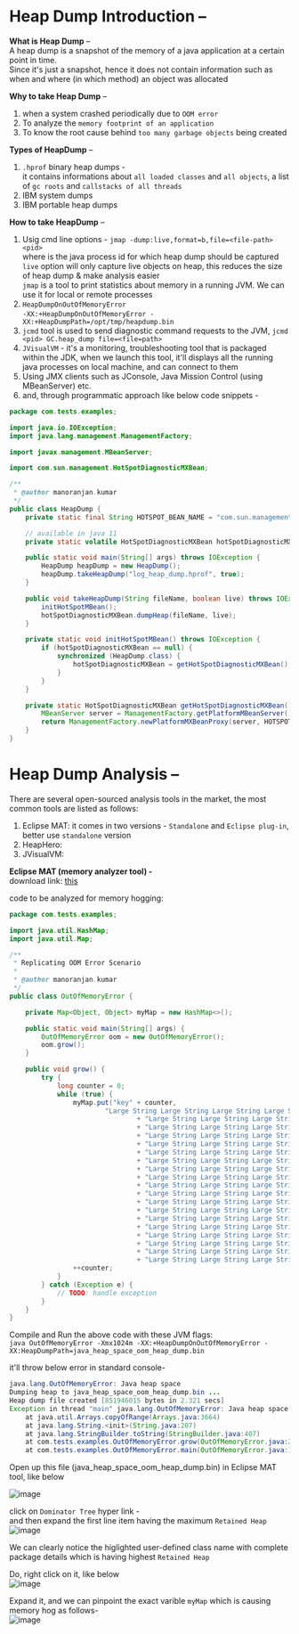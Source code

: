 # Heap Dump Introduction – 

**What is Heap Dump** –  
A heap dump is a snapshot of the memory of a java application at a certain point in time.  
Since it's just a snapshot, hence it does not contain information such as when and where (in which method) an object was allocated  

**Why to take Heap Dump** –  
1. when a system crashed periodically due to `OOM error`
2. To analyze the `memory footprint of an application`
3. To know the root cause behind `too many garbage objects` being created

**Types of HeapDump** –  
1. `.hprof` binary heap dumps -  
  it contains informations about `all loaded classes` and `all objects`, a list of `gc roots` and `callstacks of all threads`  
2. IBM system dumps 
3. IBM portable heap dumps

**How to take HeapDump** –  
1. Usig cmd line options - 
  `jmap -dump:live,format=b,file=<file-path> <pid>`  
  where <pid> is the java process id for which heap dump should be captured  
  `live` option will only capture live objects on heap, this reduces the size of heap dump & make analysis easier  
  `jmap` is a tool to print statistics about memory in a running JVM. We can use it for local or remote processes 
2. `HeapDumpOnOutOfMemoryError`  
  `-XX:+HeapDumpOnOutOfMemoryError -XX:+HeapDumpPath=/opt/tmp/heapdump.bin`  
3. `jcmd` tool is used to send diagnostic command requests to the JVM, 
  `jcmd <pid> GC.heap_dump file=<file=path>` 
4. `JVisualVM` - it's a monitoring, troubleshooting tool that is packaged within the JDK, 
  when we launch this tool, it'll displays all the running java processes on local machine, and can connect to them 
5. Using JMX clients such as JConsole, Java Mission Control (using MBeanServer) etc.
6. and, through programmatic approach like below code snippets - 
```java
package com.tests.examples;

import java.io.IOException;
import java.lang.management.ManagementFactory;

import javax.management.MBeanServer;

import com.sun.management.HotSpotDiagnosticMXBean;

/**
 * @author manoranjan.kumar
 */
public class HeapDump {
	private static final String HOTSPOT_BEAN_NAME = "com.sun.management:type=HotSpotDiagnostic";

	// available in java 11
	private static volatile HotSpotDiagnosticMXBean hotSpotDiagnosticMXBean;

	public static void main(String[] args) throws IOException {
		HeapDump heapDump = new HeapDump();
		heapDump.takeHeapDump("log_heap_dump.hprof", true);
	}

	public void takeHeapDump(String fileName, boolean live) throws IOException {
		initHotSpotMBean();
		hotSpotDiagnosticMXBean.dumpHeap(fileName, live);
	}

	private static void initHotSpotMBean() throws IOException {
		if (hotSpotDiagnosticMXBean == null) {
			synchronized (HeapDump.class) {
				hotSpotDiagnosticMXBean = getHotSpotDiagnosticMXBean();
			}
		}
	}

	private static HotSpotDiagnosticMXBean getHotSpotDiagnosticMXBean() throws IOException {
		MBeanServer server = ManagementFactory.getPlatformMBeanServer();
		return ManagementFactory.newPlatformMXBeanProxy(server, HOTSPOT_BEAN_NAME, HotSpotDiagnosticMXBean.class);
	}
}
```

# Heap Dump Analysis – 

There are several open-sourced analysis tools in the market, the most common tools are listed as follows:  
1. Eclipse MAT: it comes in two versions - `Standalone` and `Eclipse plug-in`, better use `standalone` version
2. HeapHero:
3. JVisualVM: 

**Eclipse MAT (memory analyzer tool) -**  
download link: [this](https://www.eclipse.org/downloads/download.php?file=/mat/1.12.0/rcp/MemoryAnalyzer-1.12.0.20210602-win32.win32.x86_64.zip)  

code to be analyzed for memory hogging:  
```java
package com.tests.examples;

import java.util.HashMap;
import java.util.Map;

/**
 * Replicating OOM Error Scenario
 * 
 * @author manoranjan.kumar
 */
public class OutOfMemoryError {

	private Map<Object, Object> myMap = new HashMap<>();

	public static void main(String[] args) {
		OutOfMemoryError oom = new OutOfMemoryError();
		oom.grow();
	}

	public void grow() {
		try {
			long counter = 0;
			while (true) {
				myMap.put("key" + counter,
						"Large String Large String Large String Large String Large String "
								+ "Large String Large String Large String Large String Large String "
								+ "Large String Large String Large String Large String Large String "
								+ "Large String Large String Large String Large String Large String "
								+ "Large String Large String Large String Large String Large String "
								+ "Large String Large String Large String Large String Large String "
								+ "Large String Large String Large String Large String Large String "
								+ "Large String Large String Large String Large String Large String "
								+ "Large String Large String Large String Large String Large String "
								+ "Large String Large String Large String Large String Large String "
								+ "Large String Large String Large String Large String Large String "
								+ "Large String Large String Large String Large String Large String "
								+ "Large String Large String Large String Large String Large String "
								+ "Large String Large String Large String Large String Large String "
								+ "Large String Large String Large String Large String Large String "
								+ "Large String Large String Large String Large String Large String "
								+ "Large String Large String Large String Large String Large String "
								+ "Large String Large String Large String Large String Large String "
								+ "Large String Large String Large String Large String Large String " + counter);
				++counter;
			}
		} catch (Exception e) {
			// TODO: handle exception
		}
	}
}
```
  
Compile and Run the above code with these JVM flags:  
`java OutOfMemoryError -Xmx1024m -XX:+HeapDumpOnOutOfMemoryError -XX:HeapDumpPath=java_heap_space_oom_heap_dump.bin`  

it'll throw below error in standard console-  
```java
java.lang.OutOfMemoryError: Java heap space
Dumping heap to java_heap_space_oom_heap_dump.bin ...
Heap dump file created [851946015 bytes in 2.321 secs]
Exception in thread "main" java.lang.OutOfMemoryError: Java heap space
	at java.util.Arrays.copyOfRange(Arrays.java:3664)
	at java.lang.String.<init>(String.java:207)
	at java.lang.StringBuilder.toString(StringBuilder.java:407)
	at com.tests.examples.OutOfMemoryError.grow(OutOfMemoryError.java:25)
	at com.tests.examples.OutOfMemoryError.main(OutOfMemoryError.java:17)
```

Open up this file (java_heap_space_oom_heap_dump.bin) in Eclipse MAT tool, like below  

![image](https://user-images.githubusercontent.com/26399543/152468289-d115b684-81f9-4389-8bba-ddbedfd85b0d.png)  

click on `Dominator Tree` hyper link -  
and then expand the first line item having the maximum `Retained Heap`  
![image](https://user-images.githubusercontent.com/26399543/152468545-4501b4ac-5762-48ca-946b-095bbfd36334.png)  

We can clearly notice the higlighted user-defined class name with complete package details which is having highest `Retained Heap`  

Do, right click on it, like below   
![image](https://user-images.githubusercontent.com/26399543/152468693-e58395dd-3be6-4fbd-b8b4-3233d0ddd2c7.png)  

Expand it, and we can pinpoint the exact varible `myMap` which is causing memory hog as follows-  
![image](https://user-images.githubusercontent.com/26399543/152468758-7997ce33-51e9-45ce-9fd2-ee393dc7b703.png)  
  
